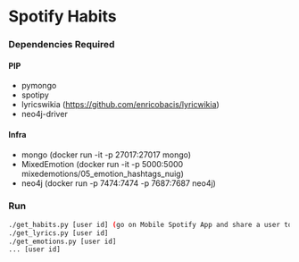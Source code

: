# Spotify Habits

### Dependencies Required

#### PIP

- pymongo
- spotipy
- lyricswikia (https://github.com/enricobacis/lyricwikia)
- neo4j-driver

#### Infra

- mongo (docker run -it -p 27017:27017 mongo)
- MixedEmotion (docker run -it -p 5000:5000 mixedemotions/05_emotion_hashtags_nuig)
- neo4j (docker run -p 7474:7474 -p 7687:7687 neo4j)

### Run

```bash
./get_habits.py [user id] (go on Mobile Spotify App and share a user to get its user id)
./get_lyrics.py [user id]
./get_emotions.py [user id]
... [user id]
```

